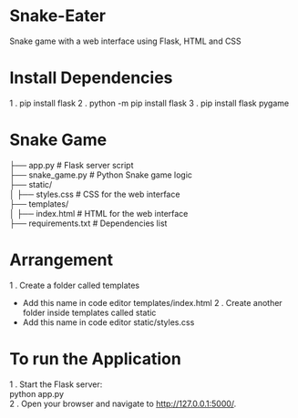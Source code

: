 # Snake-Eater
Snake game with a web interface using Flask, HTML and CSS

# Install Dependencies
1 . pip install flask 
2 . python -m pip install flask
3 . pip install flask pygame

# Snake Game
├── app.py              # Flask server script </br>
├── snake_game.py       # Python Snake game logic </br>
├── static/ </br>
│   ├── styles.css      # CSS for the web interface </br>
├── templates/  </br>
│   ├── index.html      # HTML for the web interface </br>
├── requirements.txt    # Dependencies list </br>

# Arrangement 
1 . Create a folder called templates
* Add this name in code editor templates/index.html
2 . Create another folder inside templates called static
* Add this name in code editor static/styles.css

# To run the Application
1 . Start the Flask server: </br>
python app.py </br>
2 . Open your browser and navigate to http://127.0.0.1:5000/.
